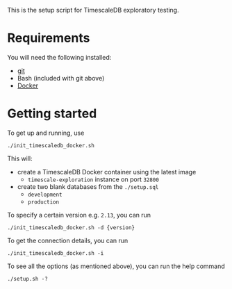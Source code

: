 This is the setup script for TimescaleDB exploratory testing. 

# Requirements
You will need the following installed:
- [git](https://git-scm.com/downloads)
- Bash (included with git above)
- [Docker](https://www.docker.com/get-started/)


# Getting started
To get up and running, use 
```
./init_timescaledb_docker.sh
```

This will:
- create a TimescaleDB Docker container using the latest image 
    - `timescale-exploration` instance on port `32800`
- create two blank databases from the `./setup.sql`
   - `development` 
   - `production` 

To specify a certain version e.g. `2.13`, you can run
 ```
./init_timescaledb_docker.sh -d {version}
```

To get the connection details, you can run
 ```
./init_timescaledb_docker.sh -i
```

To see all the options (as mentioned above), you can run the help command
```
./setup.sh -?
```